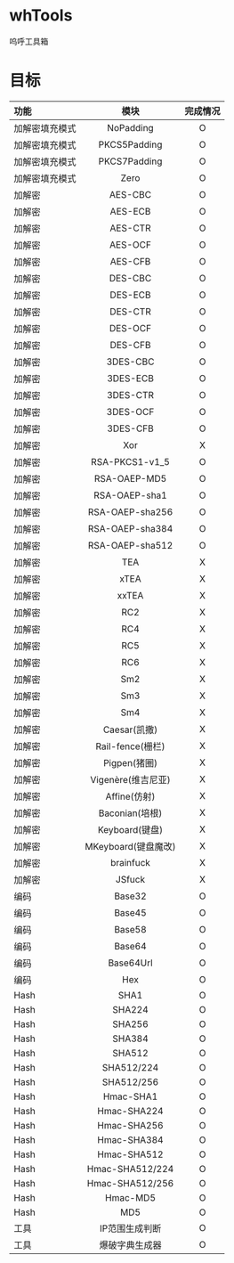 # whTools
呜呼工具箱


# 目标

| 功能      |       模块        | 完成情况 |
|:--------|:---------------:|:----:|
| 加解密填充模式 |    NoPadding    |  O   |
| 加解密填充模式 |  PKCS5Padding   |  O   |
| 加解密填充模式 |  PKCS7Padding   |  O   |
| 加解密填充模式 |      Zero       |  O   |
| 加解密     |     AES-CBC     |  O   |
| 加解密     |     AES-ECB     |  O   |
| 加解密     |     AES-CTR     |  O   |
| 加解密     |     AES-OCF     |  O   |
| 加解密     |     AES-CFB     |  O   |
| 加解密     |     DES-CBC     |  O   |
| 加解密     |     DES-ECB     |  O   |
| 加解密     |     DES-CTR     |  O   |
| 加解密     |     DES-OCF     |  O   |
| 加解密     |     DES-CFB     |  O   |
| 加解密     |    3DES-CBC     |  O   |
| 加解密     |    3DES-ECB     |  O   |
| 加解密     |    3DES-CTR     |  O   |
| 加解密     |    3DES-OCF     |  O   |
| 加解密     |    3DES-CFB     |  O   |
| 加解密     |       Xor       |  X   |
| 加解密     | RSA-PKCS1-v1_5  |  O   |
| 加解密     |  RSA-OAEP-MD5   |  O   |
| 加解密     |  RSA-OAEP-sha1  |  O   |
| 加解密     | RSA-OAEP-sha256 |  O   |
| 加解密     | RSA-OAEP-sha384 |  O   |
| 加解密     | RSA-OAEP-sha512 |  O   |
| 加解密     |       TEA       |  X   |
| 加解密     |      xTEA       |  X   |
| 加解密     |      xxTEA      |  X   |
| 加解密     |       RC2       |  X   |
| 加解密     |       RC4       |  X   |
| 加解密     |       RC5       |  X   |
| 加解密     |       RC6       |  X   |
| 加解密     |       Sm2       |  X   |
| 加解密     |       Sm3       |  X   |
| 加解密     |       Sm4       |  X   |
| 加解密     |   Caesar(凯撒)    |  X   |
| 加解密     | Rail-fence(栅栏)  |  X   |
| 加解密     |   Pigpen(猪圈)    |  X   |
| 加解密     | Vigenère(维吉尼亚)  |  X   |
| 加解密     |   Affine(仿射)    |  X   |
| 加解密     |  Baconian(培根)   |  X   |
| 加解密     |  Keyboard(键盘)   |  X   |
| 加解密     | MKeyboard(键盘魔改) |  X   |
| 加解密     |    brainfuck    |  X   |
| 加解密     |     JSfuck      |  X   |
| 编码      |     Base32      |  O   |
| 编码      |     Base45      |  O   |
| 编码      |     Base58      |  O   |
| 编码      |     Base64      |  O   |
| 编码      |    Base64Url    |  O   |
| 编码      |       Hex       |  O   |
| Hash    |      SHA1       |  O   |
| Hash    |     SHA224      |  O   |
| Hash    |     SHA256      |  O   |
| Hash    |     SHA384      |  O   |
| Hash    |     SHA512      |  O   |
| Hash    |   SHA512/224    |  O   |
| Hash    |   SHA512/256    |  O   |
| Hash    |    Hmac-SHA1    |  O   |
| Hash    |   Hmac-SHA224   |  O   |
| Hash    |   Hmac-SHA256   |  O   |
| Hash    |   Hmac-SHA384   |  O   |
| Hash    |   Hmac-SHA512   |  O   |
| Hash    | Hmac-SHA512/224 |  O   |
| Hash    | Hmac-SHA512/256 |  O   |
| Hash    |    Hmac-MD5     |  O   |
| Hash    |       MD5       |  O   |
| 工具      |    IP范围生成判断     |  O   |
| 工具      |     爆破字典生成器     |  O   |

